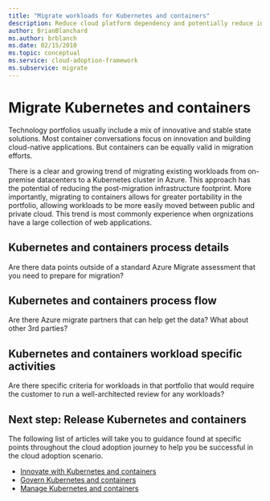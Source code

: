 ```yaml
---
title: "Migrate workloads for Kubernetes and containers"
description: Reduce cloud platform dependency and potentially reduce infrastructure footprint by migrating multiple web applications to a container solution
author: BrianBlanchard
ms.author: brblanch
ms.date: 02/15/2010
ms.topic: conceptual
ms.service: cloud-adoption-framework
ms.subservice: migrate
---
```


# Migrate Kubernetes and containers

Technology portfolios usually include a mix of innovative and stable state solutions. Most container conversations focus on innovation and building cloud-native applications. But containers can be equally valid in migration efforts.

There is a clear and growing trend of migrating existing workloads from on-premise datacenters to a Kubernetes cluster in Azure. This approach has the potential of reducing the post-migration infrastructure footprint. More importantly, migrating to containers allows for greater portability in the portfolio, allowing workloads to be more easily moved between public and private cloud. This trend is most commonly experience when orgnizations have a large collection of web applications.

## Kubernetes and containers process details

Are there data points outside of a standard Azure Migrate assessment that you need to prepare for migration?

## Kubernetes and containers process flow

Are there Azure migrate partners that can help get the data? What about other 3rd parties?

## Kubernetes and containers workload specific activities

Are there specific criteria for workloads in that portfolio that would require the customer to run a well-architected review for any workloads?

## Next step: Release Kubernetes and containers

The following list of articles will take you to guidance found at specific points throughout the cloud adoption journey to help you be successful in the cloud adoption scenario.

- [Innovate with Kubernetes and containers](./innovate.md)
- [Govern Kubernetes and containers](./govern.md)
- [Manage Kubernetes and containers](./manage.md)
